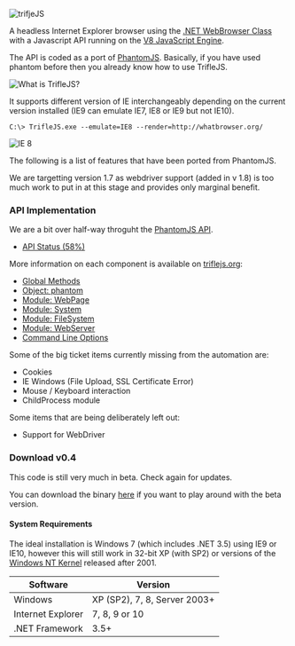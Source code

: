 ![trifjeJS](https://raw.github.com/sdesalas/trifleJS/master/Docs/logo-260x260px.png "trifleJS")

A headless Internet Explorer browser using the [.NET WebBrowser Class](http://msdn.microsoft.com/en-us/library/system.windows.forms.webbrowser.aspx) with a Javascript API running on the [V8 JavaScript Engine](http://en.wikipedia.org/wiki/V8_(JavaScript_engine)).

The API is coded as a port of [PhantomJS](http://phantomjs.org). Basically, if you have used phantom before then you already know how to use TrifleJS.

![What is TrifleJS?](https://raw.github.com/sdesalas/trifleJS/master/Docs/What.Is.Trifle.png "What is TrifleJS?")

It supports different version of IE interchangeably depending on the current version installed (IE9 can emulate IE7, IE8 or IE9 but not IE10).

    C:\> TrifleJS.exe --emulate=IE8 --render=http://whatbrowser.org/

![IE 8](https://raw.github.com/sdesalas/trifleJS/master/Docs/whatbrowser.org.IE8.png "Running as IE 8")

The following is a list of features that have been ported from PhantomJS. 

We are targetting version 1.7 as webdriver support (added in v 1.8) is too much work to put in at this stage and provides only marginal benefit.

### API Implementation

We are a bit over half-way throguht the [PhantomJS API](http://phantomjs.org/api/).

- [API Status (58%)](http://triflejs.org#post-112)

More information on each component is available on [triflejs.org](http://triflejs.org):

- [Global Methods](http://triflejs.org#post-11)
- [Object: phantom](http://triflejs.org#post-18)
- [Module: WebPage](http://triflejs.org#post-20)
- [Module: System](http://triflejs.org#post-24)
- [Module: FileSystem](http://triflejs.org#post-27)
- [Module: WebServer](http://triflejs.org#post-63)
- [Command Line Options](http://triflejs.org#post-29)

Some of the big ticket items currently missing from the automation are: 

- Cookies
- IE Windows (File Upload, SSL Certificate Error)
- Mouse / Keyboard interaction
- ChildProcess module

Some items that are being deliberately left out:

- Support for WebDriver

### Download v0.4

This code is still very much in beta. Check again for updates.

You can download the binary [here](https://github.com/sdesalas/trifleJS/raw/master/Build/Binary/TrifleJS.Latest.zip) if you want to play around with the beta version. 

#### System Requirements

The ideal installation is Windows 7 (which includes .NET 3.5) using IE9 or IE10, however this will still work in 32-bit XP (with SP2) or versions of the [Windows NT Kernel](http://en.wikipedia.org/wiki/Comparison_of_Microsoft_Windows_versions#Windows_NT) released after 2001.

|Software           | Version                       |
|-------------------|-------------------------------|
|Windows            | XP (SP2), 7, 8, Server 2003+  |
|Internet Explorer  | 7, 8, 9 or 10                 |
|.NET Framework     | 3.5+                          |

